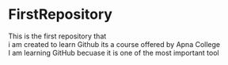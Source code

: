 # FirstRepository
This is the first repository that <br>i am created to learn Github its a course offered by Apna College<br> I am learning GitHub becuase it is one of the most important tool
